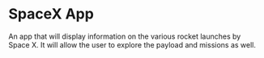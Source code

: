 # SpaceX App

An app that will display information on the various rocket launches by Space X. It will allow the user to explore the payload and missions as well. 